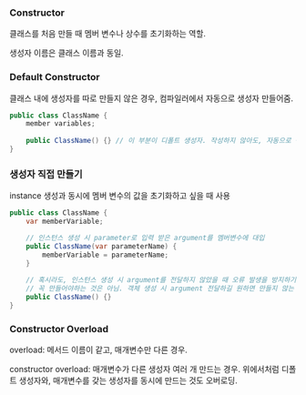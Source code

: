 ### Constructor

클래스를 처음 만들 때 멤버 변수나 상수를 초기화하는 역할.

생성자 이름은 클래스 이름과 동일.

### Default Constructor

클래스 내에 생성자를 따로 만들지 않은 경우, 컴파일러에서 자동으로 생성자 만들어줌.

```java
public class ClassName {
	member variables;
	
	public ClassName() {} // 이 부분이 디폴트 생성자. 작성하지 않아도, 자동으로 생김.
}
```

### 생성자 직접 만들기

instance 생성과 동시에 멤버 변수의 값을 초기화하고 싶을 때 사용

```java
public class ClassName {
	var memberVariable;

	// 인스턴스 생성 시 parameter로 입력 받은 argument를 멤버변수에 대입 
	public ClassName(var parameterName) {
		memberVariable = parameterName;
	}
	
	// 혹시라도, 인스턴스 생성 시 argument를 전달하지 않았을 때 오류 발생을 방지하기 위해 디폴트 생성자 추가
	// 꼭 만들어야하는 것은 아님. 객체 생성 시 argument 전달하길 원하면 만들지 않는 것이 방법
	public ClassName() {}
}
```

### Constructor Overload

overload: 메서드 이름이 같고, 매개변수만 다른 경우.

constructor overload: 매개변수가 다른 생성자 여러 개 만드는 경우. 위에서처럼 디폴트 생성자와, 매개변수를 갖는 생성자를 동시에 만드는 것도 오버로딩.
